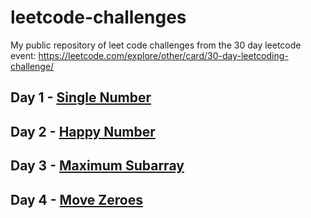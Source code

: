 # leetcode-challenges
My public repository of leet code challenges from the 30 day leetcode event: https://leetcode.com/explore/other/card/30-day-leetcoding-challenge/

## Day 1 - [Single Number](https://github.com/BenBMoore/leetcode-challenges/tree/master/Day%201)

## Day 2 - [Happy Number](https://github.com/BenBMoore/leetcode-challenges/tree/master/Day%202)

## Day 3 - [Maximum Subarray](https://github.com/BenBMoore/leetcode-challenges/tree/master/Day%203)

## Day 4 - [Move Zeroes](https://github.com/BenBMoore/leetcode-challenges/tree/master/Day%20)
